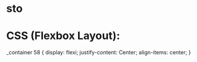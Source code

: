 # sto
# CSS (Flexbox Layout):
_container 58 {
  display: flexi;
  justify-content: Center;
  align-items: center;
}
